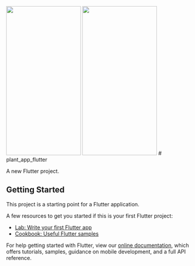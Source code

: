 <img src="https://firebasestorage.googleapis.com/v0/b/potent-bloom-314014.appspot.com/o/Simulator%20Screen%20Shot%20-%20iPhone%2013%20-%202021-12-24%20at%2000.22.44.png?alt=media&token=045f1e66-208b-49e7-ab39-39b52fb4eaa0" data-canonical-src="https://gyazo.com/eb5c5741b6a9a16c692170a41a49c858.png" width="200" height="400" />
<img src="https://firebasestorage.googleapis.com/v0/b/potent-bloom-314014.appspot.com/o/Simulator%20Screen%20Shot%20-%20iPhone%2013%20-%202021-12-24%20at%2000.15.04.png?alt=media&token=5350c1de-4158-4588-b3e4-a84aeb4891d3" data-canonical-src="https://gyazo.com/eb5c5741b6a9a16c692170a41a49c858.png" width="200" height="400" />
# plant_app_flutter

A new Flutter project.

## Getting Started

This project is a starting point for a Flutter application.

A few resources to get you started if this is your first Flutter project:

- [Lab: Write your first Flutter app](https://flutter.dev/docs/get-started/codelab)
- [Cookbook: Useful Flutter samples](https://flutter.dev/docs/cookbook)

For help getting started with Flutter, view our
[online documentation](https://flutter.dev/docs), which offers tutorials,
samples, guidance on mobile development, and a full API reference.
